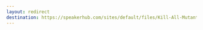 ```yaml
---
layout: redirect
destination: https://speakerhub.com/sites/default/files/Kill-All-Mutants-Voxxed-Athens-2022.pdf
---
```

